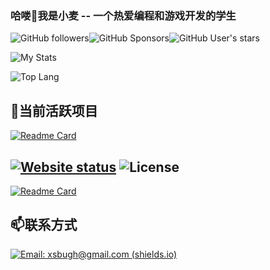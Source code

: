 ### 哈喽👋我是小麦 -- 一个热爱编程和游戏开发的学生 

![GitHub followers](https://img.shields.io/github/followers/Kingsmai?style=social)![GitHub Sponsors](https://img.shields.io/github/sponsors/Kingsmai?style=social)![GitHub User's stars](https://img.shields.io/github/stars/Kingsmai?style=social)

![My Stats](https://github-readme-stats.vercel.app/api?username=Kingsmai&show_icons=true&theme=darcula&include_all_commits=true&hide=prs,issues&custom_title="My_Statistics")

![Top Lang](https://github-readme-stats.vercel.app/api/top-langs/?username=Kingsmai&layout=compact&theme=tokyonight)

<!--
**Kingsmai/Kingsmai** is a ✨ _special_ ✨ repository because its `README.md` (this file) appears on your GitHub profile.

Here are some ideas to get you started:

- 🔭 I’m currently working on ...
- 🌱 I’m currently learning ...
- 👯 I’m looking to collaborate on ...
- 🤔 I’m looking for help with ...
- 💬 Ask me about ...
- 📫 How to reach me: ...
- 😄 Pronouns: ...
- ⚡ Fun fact: ...
-->

## 🔭当前活跃项目

[![Readme Card](https://github-readme-stats.vercel.app/api/pin/?username=kingsmai&repo=kingsmai.github.io&theme=tokyonight)](https://github.com/Kingsmai/kingsmai.github.io)

[![Website status](https://img.shields.io/website?style=for-the-badge&up_message=online&url=https%3A%2F%2Fkingsmai.github.io)](https://github.kingsmai.io)
![License](https://img.shields.io/github/license/kingsmai/kingsmai.github.io?style=for-the-badge)
---

[![Readme Card](https://github-readme-stats.vercel.app/api/pin/?username=kingsmai&repo=bug-fac-bugventure-ii&theme=tokyonight)](https://github.com/Kingsmai/bug-fac-bugventure-ii)

## 📫联系方式

[![Email: xsbugh@gmail.com (shields.io)](https://img.shields.io/badge/Email-xsbugh%40gmail.com-red?style=for-the-badge&logo=gmail)](mailto:xsbugh@gmail.com)
